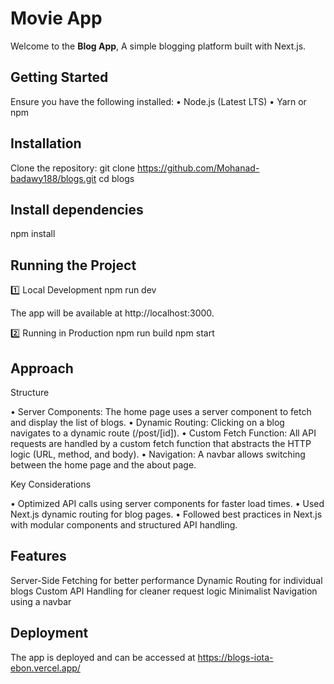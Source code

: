 # Movie App

Welcome to the **Blog App**, A simple blogging platform built with Next.js.

## Getting Started

Ensure you have the following installed:
• Node.js (Latest LTS)
• Yarn or npm

## Installation

Clone the repository:
git clone https://github.com/Mohanad-badawy188/blogs.git
cd blogs

## Install dependencies

npm install

## Running the Project

1️⃣ Local Development
npm run dev

The app will be available at http://localhost:3000.

2️⃣ Running in Production
npm run build
npm start

## Approach

Structure

• Server Components: The home page uses a server component to fetch and display the list of blogs.
• Dynamic Routing: Clicking on a blog navigates to a dynamic route (/post/[id]).
• Custom Fetch Function: All API requests are handled by a custom fetch function that abstracts the HTTP logic (URL, method, and body).
• Navigation: A navbar allows switching between the home page and the about page.

Key Considerations

• Optimized API calls using server components for faster load times.
• Used Next.js dynamic routing for blog pages.
• Followed best practices in Next.js with modular components and structured API handling.

## Features

Server-Side Fetching for better performance
Dynamic Routing for individual blogs
Custom API Handling for cleaner request logic
Minimalist Navigation using a navbar

## Deployment

The app is deployed and can be accessed at https://blogs-iota-ebon.vercel.app/
